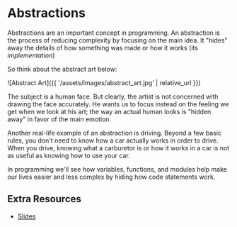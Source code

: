 # Abstractions

Abstractions are an important concept in programming. An abstraction is the process of reducing complexity by focusing on the main idea. It "hides" away the details of how something was made or how it works (its *implementation*)

So think about the abstract art below:

![Abstract Art]({{ '/assets/images/abstract_art.jpg' | relative_url }})

The subject is a human face. But clearly, the artist is not concerned with drawing the face accurately. He wants us to focus instead on the feeling we get when we look at his art; the way an actual human looks is "hidden away" in favor of the main emotion.

Another real-life example of an abstraction is driving. Beyond a few basic rules, you don't need to know how a car actually works in order to drive. When you drive, knowing what a carburetor is or how it works in a car is not as useful as knowing how to use your car.

In programming we'll see how variables, functions, and modules help make our lives easier and less complex by hiding how code statements work.

## Extra Resources

* <a href="https://docs.google.com/viewer?url=https://github.com/APCSP-SLCA/slides/raw/main/abstractions/slides.pdf" target="_blank">Slides</a>
